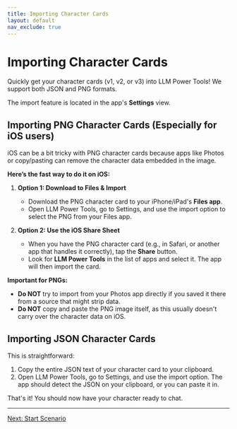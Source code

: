 ```yaml
---
title: Importing Character Cards
layout: default
nav_exclude: true
---
```


# Importing Character Cards

Quickly get your character cards (v1, v2, or v3) into LLM Power Tools! We support both JSON and PNG formats.

The import feature is located in the app's **Settings** view.

## Importing PNG Character Cards (Especially for iOS users)

iOS can be a bit tricky with PNG character cards because apps like Photos or copy/pasting can remove the character data embedded in the image.

**Here’s the fast way to do it on iOS:**

1.  **Option 1: Download to Files & Import**
    *   Download the PNG character card to your iPhone/iPad's **Files app**.
    *   Open LLM Power Tools, go to Settings, and use the import option to select the PNG from your Files app.

2.  **Option 2: Use the iOS Share Sheet**
    *   When you have the PNG character card (e.g., in Safari, or another app that handles it correctly), tap the **Share** button.
    *   Look for **LLM Power Tools** in the list of apps and select it. The app will then import the card.

**Important for PNGs:**
*   **Do NOT** try to import from your Photos app directly if you saved it there from a source that might strip data.
*   **Do NOT** copy and paste the PNG image itself, as this usually doesn't carry over the character data on iOS.

## Importing JSON Character Cards

This is straightforward:

1.  Copy the entire JSON text of your character card to your clipboard.
2.  Open LLM Power Tools, go to Settings, and use the import option. The app should detect the JSON on your clipboard, or you can paste it in.

That's it! You should now have your character ready to chat.

---
[Next: Start Scenario](./start-scenario.html)
